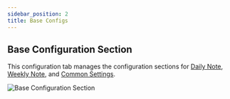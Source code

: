 ```yaml
---
sidebar_position: 2
title: Base Configs
---
```

## Base Configuration Section

This configuration tab manages the configuration sections for [Daily Note](./daily_note.md), [Weekly Note](./weekly_note.md), and [Common Settings](./common_settings.md).

![Base Configuration Section](/img/base_section.png)


